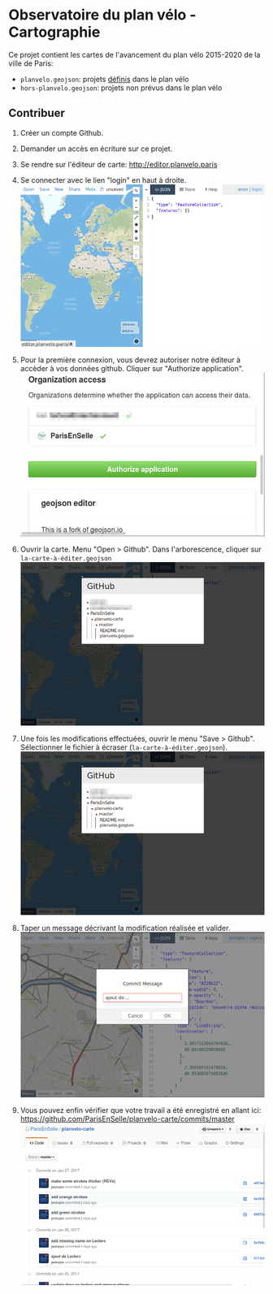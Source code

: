 # Observatoire du plan vélo - Cartographie

Ce projet contient les cartes de l'avancement du plan vélo 2015-2020 de la ville de Paris:

* `planvelo.geojson`: projets [définis](docs/planvelo.jpeg) dans le plan vélo
* `hors-planvelo.geojson`: projets non prévus dans le plan vélo

## Contribuer

1. Créer un compte Github.

2. Demander un accès en écriture sur ce projet.

3. Se rendre sur l'éditeur de carte: http://editor.planvelo.paris

4. Se connecter avec le lien "login" en haut à droite. ![Se connecter](docs/0.png)

5. Pour la première connexion, vous devrez autoriser notre éditeur à accèder à vos données github. Cliquer sur "Authorize application". ![Autoriser](docs/1.png)

6. Ouvrir la carte. Menu "Open > Github". Dans l'arborescence, cliquer sur `la-carte-à-éditer.geojson` ![Ouvrir](docs/2.png)

7. Une fois les modifications effectuées, ouvrir le menu "Save > Github". Sélectionner le fichier à écraser (`la-carte-à-éditer.geojson`). ![Enregistrer](docs/2.png)

8. Taper un message décrivant la modification réalisée et valider. ![Message de commit](docs/3.png)

9. Vous pouvez enfin vérifier que votre travail a été enregistré en allant ici: https://github.com/ParisEnSelle/planvelo-carte/commits/master ![Commits](docs/4.png)
